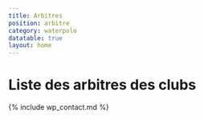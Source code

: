 ```yaml
---
title: Arbitres
position: arbitre
category: waterpolo
datatable: true
layout: home
---
```


# Liste des arbitres des clubs

{% include wp_contact.md %}